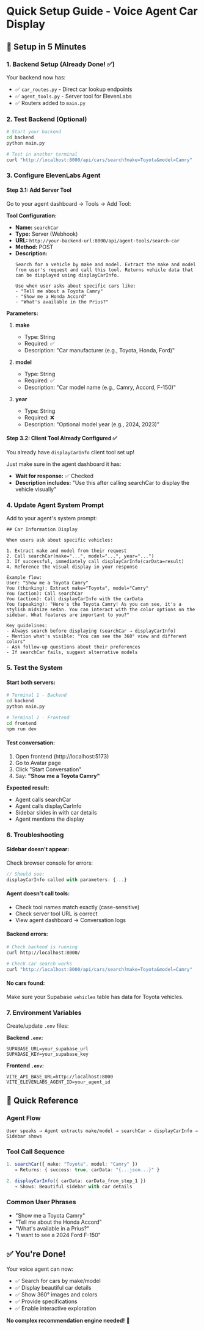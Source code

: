 # Quick Setup Guide - Voice Agent Car Display

## 🚀 Setup in 5 Minutes

### 1. **Backend Setup** (Already Done! ✅)

Your backend now has:
- ✅ `car_routes.py` - Direct car lookup endpoints  
- ✅ `agent_tools.py` - Server tool for ElevenLabs
- ✅ Routers added to `main.py`

### 2. **Test Backend** (Optional)

```bash
# Start your backend
cd backend
python main.py

# Test in another terminal
curl "http://localhost:8000/api/cars/search?make=Toyota&model=Camry"
```

### 3. **Configure ElevenLabs Agent**

#### **Step 3.1: Add Server Tool**

Go to your agent dashboard → Tools → Add Tool:

**Tool Configuration:**
- **Name:** `searchCar`
- **Type:** Server (Webhook)
- **URL:** `http://your-backend-url:8000/api/agent-tools/search-car`
- **Method:** POST
- **Description:** 
  ```
  Search for a vehicle by make and model. Extract the make and model from user's request and call this tool. Returns vehicle data that can be displayed using displayCarInfo.
  
  Use when user asks about specific cars like:
  - "Tell me about a Toyota Camry"
  - "Show me a Honda Accord"
  - "What's available in the Prius?"
  ```

**Parameters:**
1. **make**
   - Type: String
   - Required: ✅
   - Description: "Car manufacturer (e.g., Toyota, Honda, Ford)"

2. **model**
   - Type: String
   - Required: ✅
   - Description: "Car model name (e.g., Camry, Accord, F-150)"

3. **year**
   - Type: String
   - Required: ❌
   - Description: "Optional model year (e.g., 2024, 2023)"

#### **Step 3.2: Client Tool Already Configured** ✅

You already have `displayCarInfo` client tool set up!

Just make sure in the agent dashboard it has:
- **Wait for response:** ✅ Checked
- **Description includes:** "Use this after calling searchCar to display the vehicle visually"

### 4. **Update Agent System Prompt**

Add to your agent's system prompt:

```
## Car Information Display

When users ask about specific vehicles:

1. Extract make and model from their request
2. Call searchCar(make="...", model="...", year="...") 
3. If successful, immediately call displayCarInfo(carData=result)
4. Reference the visual display in your response

Example flow:
User: "Show me a Toyota Camry"
You (thinking): Extract make="Toyota", model="Camry"
You (action): Call searchCar
You (action): Call displayCarInfo with the carData
You (speaking): "Here's the Toyota Camry! As you can see, it's a stylish midsize sedan. You can interact with the color options on the sidebar. What features are important to you?"

Key guidelines:
- Always search before displaying (searchCar → displayCarInfo)
- Mention what's visible: "You can see the 360° view and different colors"
- Ask follow-up questions about their preferences
- If searchCar fails, suggest alternative models
```

### 5. **Test the System**

#### **Start both servers:**

```bash
# Terminal 1 - Backend
cd backend
python main.py

# Terminal 2 - Frontend  
cd frontend
npm run dev
```

#### **Test conversation:**

1. Open frontend (http://localhost:5173)
2. Go to Avatar page
3. Click "Start Conversation"
4. Say: **"Show me a Toyota Camry"**

**Expected result:**
- Agent calls searchCar
- Agent calls displayCarInfo
- Sidebar slides in with car details
- Agent mentions the display

### 6. **Troubleshooting**

#### **Sidebar doesn't appear:**

Check browser console for errors:
```javascript
// Should see:
displayCarInfo called with parameters: {...}
```

#### **Agent doesn't call tools:**

- Check tool names match exactly (case-sensitive)
- Check server tool URL is correct
- View agent dashboard → Conversation logs

#### **Backend errors:**

```bash
# Check backend is running
curl http://localhost:8000/

# Check car search works
curl "http://localhost:8000/api/cars/search?make=Toyota&model=Camry"
```

#### **No cars found:**

Make sure your Supabase `vehicles` table has data for Toyota vehicles.

### 7. **Environment Variables**

Create/update `.env` files:

**Backend `.env`:**
```env
SUPABASE_URL=your_supabase_url
SUPABASE_KEY=your_supabase_key
```

**Frontend `.env`:**
```env
VITE_API_BASE_URL=http://localhost:8000
VITE_ELEVENLABS_AGENT_ID=your_agent_id
```

## 🎯 Quick Reference

### **Agent Flow**
```
User speaks → Agent extracts make/model → searchCar → displayCarInfo → Sidebar shows
```

### **Tool Call Sequence**
```typescript
1. searchCar({ make: "Toyota", model: "Camry" })
   → Returns: { success: true, carData: "{...json...}" }

2. displayCarInfo({ carData: carData_from_step_1 })
   → Shows: Beautiful sidebar with car details
```

### **Common User Phrases**
- "Show me a Toyota Camry"
- "Tell me about the Honda Accord"  
- "What's available in a Prius?"
- "I want to see a 2024 Ford F-150"

## ✅ You're Done!

Your voice agent can now:
- ✅ Search for cars by make/model
- ✅ Display beautiful car details
- ✅ Show 360° images and colors
- ✅ Provide specifications
- ✅ Enable interactive exploration

**No complex recommendation engine needed!** 🎉

